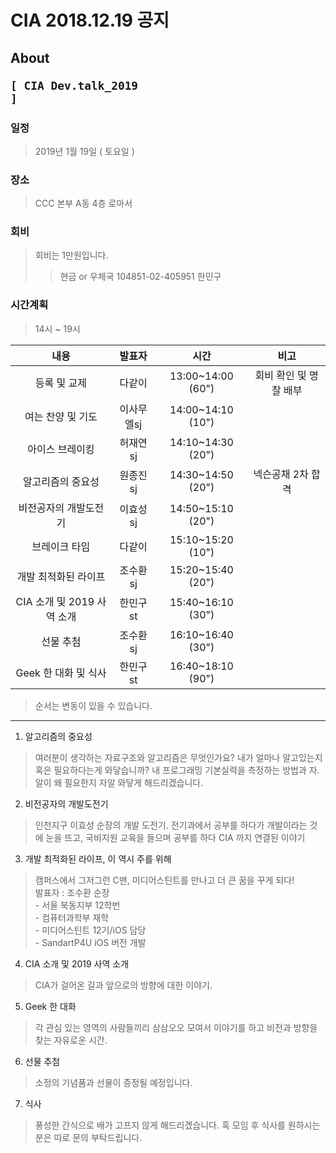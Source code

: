 # CIA 2018.12.19 공지

## About <pre><code>[ CIA Dev.talk_2019 ]</code></pre>

### 일정
> 2019년 1월 19일 ( 토요일 )

### 장소
> CCC 본부 A동 4층 로마서

### 회비
> 회비는 1만원입니다.
>> 현금 or 우체국 104851-02-405951 한민구

### 시간계획
> 14시 ~ 19시

|  <center>내용</center> |  <center>발표자</center> |  <center>시간</center> |  <center>비고</center>
|:--------:|:--------:|:--------:|:--------:|
| 등록 및 교제 | 다같이 | 13:00~14:00 (60")|회비 확인 및 명찰 배부|
| 여는 찬양 및 기도 | 이사무엘sj | 14:00~14:10 (10") | |
| 아이스 브레이킹 | 허재연sj | 14:10~14:30 (20") | |
| 알고리즘의 중요성 | 원종진sj | 14:30~14:50 (20") | 넥슨공채 2차 합격 |
| 비전공자의 개발도전기 | 이효성sj | 14:50~15:10 (20") |  |
| 브레이크 타임 | 다같이 | 15:10~15:20 (10") | |
| 개발 최적화된 라이프 | 조수환sj | 15:20~15:40 (20") |  |
| CIA 소개 및 2019 사역 소개 | 한민구st | 15:40~16:10 (30") | |
| 선물 추첨 | 조수환sj | 16:10~16:40 (30") | |
| Geek 한 대화 및 식사 | 한민구st | 16:40~18:10 (90") | |

> 순서는 변동이 있을 수 있습니다.

<hr>

1. 알고리즘의 중요성
> 여러분이 생각하는 자료구조와 알고리즘은 무엇인가요? 내가 얼마나 알고있는지 혹은 필요하다는게 와닿습니까? 
> 내 프로그래밍 기본실력을 측정하는 방법과 자.알이 왜 필요한지 자알 와닿게 해드리겠습니다.

2. 비전공자의 개발도전기
> 인천지구 이효성 순장의 개발 도전기. 전기과에서 공부를 하다가 개발이라는 것에 눈을 뜨고, 국비지원 교육을 들으며 공부를 하다 CIA 까지 연결된 이야기

3. 개발 최적화된 라이프, 이 역시 주를 위해
> 캠퍼스에서 그저그런 C맨, 미디어스틴트를 만나고 더 큰 꿈을 꾸게 되다!  
> 발표자 : 조수환 순장  
    - 서울 북동지부 12학번  
    - 컴퓨터과학부 재학  
    - 미디어스틴트 12기/iOS 담당  
    - SandartP4U iOS 버전 개발

4. CIA 소개 및 2019 사역 소개
> CIA가 걸어온 길과 앞으로의 방향에 대한 이야기.

5. Geek 한 대화
> 각 관심 있는 영역의 사람들끼리 삼삼오오 모여서 이야기를 하고 비전과 방향을 찾는 자유로운 시간.

6. 선물 추첨
> 소정의 기념품과 선물이 증정될 예정입니다.

7. 식사
> 풍성한 간식으로 배가 고프지 않게 해드리겠습니다. 혹 모임 후 식사를 원하시는 분은 따로 문의 부탁드립니다.
